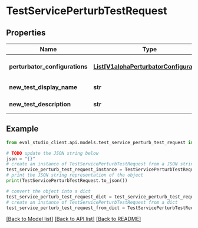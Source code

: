 # TestServicePerturbTestRequest


## Properties

Name | Type | Description | Notes
------------ | ------------- | ------------- | -------------
**perturbator_configurations** | [**List[V1alphaPerturbatorConfiguration]**](V1alphaPerturbatorConfiguration.md) | Required. PerturbatorConfigurations to apply to the Test. | [optional] 
**new_test_display_name** | **str** | Required. Name of the newly created test. | [optional] 
**new_test_description** | **str** | Optional. Description of the newly created Test. | [optional] 

## Example

```python
from eval_studio_client.api.models.test_service_perturb_test_request import TestServicePerturbTestRequest

# TODO update the JSON string below
json = "{}"
# create an instance of TestServicePerturbTestRequest from a JSON string
test_service_perturb_test_request_instance = TestServicePerturbTestRequest.from_json(json)
# print the JSON string representation of the object
print(TestServicePerturbTestRequest.to_json())

# convert the object into a dict
test_service_perturb_test_request_dict = test_service_perturb_test_request_instance.to_dict()
# create an instance of TestServicePerturbTestRequest from a dict
test_service_perturb_test_request_from_dict = TestServicePerturbTestRequest.from_dict(test_service_perturb_test_request_dict)
```
[[Back to Model list]](../README.md#documentation-for-models) [[Back to API list]](../README.md#documentation-for-api-endpoints) [[Back to README]](../README.md)


